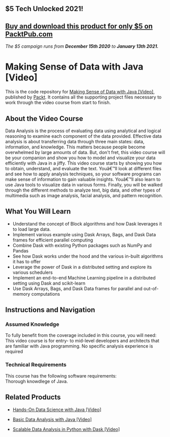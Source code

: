 ## $5 Tech Unlocked 2021!
[Buy and download this product for only $5 on PacktPub.com](https://www.packtpub.com/)
-----
*The $5 campaign         runs from __December 15th 2020__ to __January 13th 2021.__*

# Making Sense of Data with Java [Video]
This is the code repository for [Making Sense of Data with Java [Video]](https://www.packtpub.com/big-data-and-business-intelligence/making-sense-data-java-video?utm_source=github&utm_medium=repository&utm_campaign=9781788396288), published by [Packt](https://www.packtpub.com/?utm_source=github). It contains all the supporting project files necessary to work through the video course from start to finish.
## About the Video Course
Data Analysis is the process of evaluating data using analytical and logical reasoning to examine each component of the data provided. Effective data analysis is about transferring data through three main states: data, information, and knowledge. This matters because people become overwhelmed by large amounts of data. But, don't fret, this video course will be your companion and show you how to model and visualize your data efficiently with Java in a jiffy. 
This video course starts by showing you how to obtain, understand, and evaluate the text. Youâ€™ll look at different files and see how to apply analysis techniques, so your software programs can make sense of information to gain valuable insights. Youâ€™ll also learn to use Java tools to visualize data in various forms. Finally, you will be walked through the different methods to analyze text, big data, and other types of multimedia such as image analysis, facial analysis, and pattern recognition.



<H2>What You Will Learn</H2>
<DIV class=book-info-will-learn-text>
<UL>
<LI>Understand the concept of Block algorithms and how Dask leverages it to load large data. 
<LI>Implement various example using Dask Arrays, Bags, and Dask Data frames for efficient parallel computing 
<LI>Combine Dask with existing Python packages such as NumPy and Pandas 
<LI>See how Dask works under the hood and the various in-built algorithms it has to offer 
<LI>Leverage the power of Dask in a distributed setting and explore its various schedulers 
<LI>Implement an end-to-end Machine Learning pipeline in a distributed setting using Dask and scikit-learn 
<LI>Use Dask Arrays, Bags, and Dask Data frames for parallel and out-of-memory computations </LI></UL></DIV>

## Instructions and Navigation
### Assumed Knowledge
To fully benefit from the coverage included in this course, you will need:<br/>
This video course is for entry- to mid-level developers and architects that are familiar with Java programming. No specific analysis experience is required
### Technical Requirements
This course has the following software requirements:<br/>
Thorough knowdlege of Java.

## Related Products
* [Hands-On Data Science with Java [Video]](https://www.packtpub.com/big-data-and-business-intelligence/hands-data-science-java-video?utm_source=github&utm_medium=repository&utm_campaign=9781787125346)

* [Basic Data Analysis with Java [Video]](https://www.packtpub.com/application-development/practical-opencv-3-image-processing-python-video?utm_source=github&utm_medium=repository&utm_campaign=9781787126428)

* [Scalable Data Analysis in Python with Dask [Video]](https://www.packtpub.com/web-development/scalable-data-analysis-python-dask-video?utm_source=github&utm_medium=repository&utm_campaign=9781789808926)

